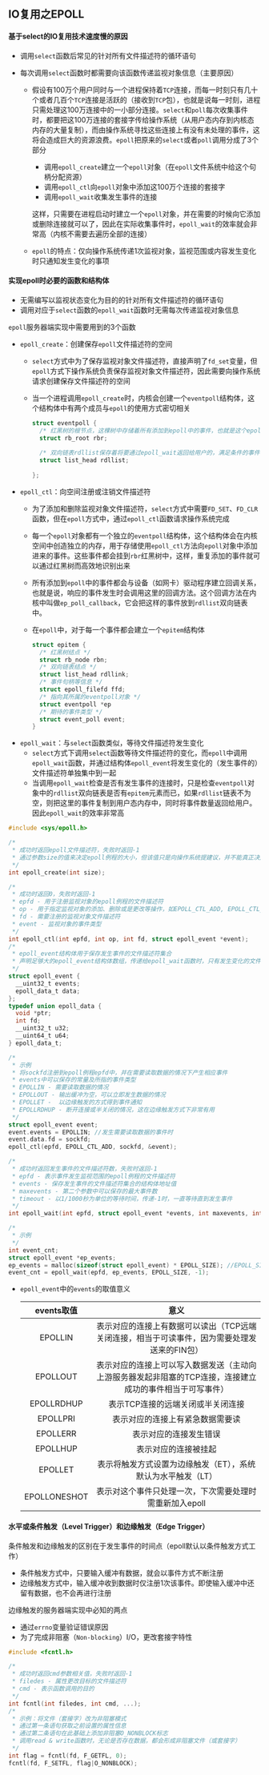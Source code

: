 ## IO复用之EPOLL

#### 基于select的IO复用技术速度慢的原因

- 调用`select`函数后常见的针对所有文件描述符的循环语句

- 每次调用`select`函数时都需要向该函数传递监视对象信息（主要原因）

  - 假设有100万个用户同时与一个进程保持着`TCP`连接，而每一时刻只有几十个或者几百个`TCP`连接是活跃的（接收到`TCP`包），也就是说每一时刻，进程只需处理这100万连接中的一小部分连接。`select`和`poll`每次收集事件时，都要把这100万连接的套接字传给操作系统（从用户态内存到内核态内存的大量复制），而由操作系统寻找这些连接上有没有未处理的事件，这将会造成巨大的资源浪费。`epoll`把原来的`select`或者`poll`调用分成了3个部分

    - 调用`epoll_create`建立一个`epoll`对象（在`epoll`文件系统中给这个句柄分配资源）
    - 调用`epoll_ctl`向`epoll`对象中添加这100万个连接的套接字
    - 调用`epoll_wait`收集发生事件的连接

    这样，只需要在进程启动时建立一个`epoll`对象，并在需要的时候向它添加或删除连接就可以了，因此在实际收集事件时，`epoll_wait`的效率就会非常高（内核不需要去遍历全部的连接）

  - `epoll`的特点：仅向操作系统传递1次监视对象，监视范围或内容发生变化时只通知发生变化的事项

#### 实现epoll时必要的函数和结构体

- 无需编写以监视状态变化为目的的针对所有文件描述符的循环语句
- 调用对应于`select`函数的`epoll_wait`函数时无需每次传递监视对象信息

`epoll`服务器端实现中需要用到的3个函数

- `epoll_create`：创建保存`epoll`文件描述符的空间
  - `select`方式中为了保存监视对象文件描述符，直接声明了`fd_set`变量，但`epoll`方式下操作系统负责保存监视对象文件描述符，因此需要向操作系统请求创建保存文件描述符的空间

  - 当一个进程调用`epoll_create`时，内核会创建一个`eventpoll`结构体，这个结构体中有两个成员与`epoll`的使用方式密切相关

    ```c++
    struct eventpoll {
      /* 红黑树的根节点，这棵树中存储着所有添加到epoll中的事件，也就是这个epoll监控的事件 */
      struct rb_root rbr;
      
      /* 双向链表rdllist保存着将要通过epoll_wait返回给用户的，满足条件的事件 */
      struct list_head rdllist;
      
    };
    ```
- `epoll_ctl`：向空间注册或注销文件描述符
  - 为了添加和删除监视对象文件描述符，`select`方式中需要`FD_SET`、`FD_CLR`函数，但在`epoll`方式中，通过`epoll_ctl`函数请求操作系统完成

  - 每一个`epoll`对象都有一个独立的`eventpoll`结构体，这个结构体会在内核空间中创造独立的内存，用于存储使用`epoll_ctl`方法向`epoll`对象中添加进来的事件。这些事件都会挂到`rbr`红黑树中，这样，重复添加的事件就可以通过红黑树而高效地识别出来

  - 所有添加到`epoll`中的事件都会与设备（如网卡）驱动程序建立回调关系，也就是说，响应的事件发生时会调用这里的回调方法。这个回调方法在内核中叫做`ep_poll_callback`，它会把这样的事件放到`rdllist`双向链表中。

  - 在`epoll`中，对于每一个事件都会建立一个`epitem`结构体

    ```c++
    struct epitem {
      /* 红黑树结点 */
      struct rb_node rbn;
      /* 双向链表结点 */
      struct list_head rdllink;
      /* 事件句柄等信息 */
      struct epoll_filefd ffd;
      /* 指向其所属的eventpoll对象 */
      struct eventpoll *ep
      /* 期待的事件类型 */
      struct event_poll event;
    }
    ```
- `epoll_wait`：与`select`函数类似，等待文件描述符发生变化
  - `select`方式下调用`select`函数等待文件描述符的变化，而`epoll`中调用`epoll_wait`函数，并通过结构体`epoll_event`将发生变化的（发生事件的）文件描述符单独集中到一起
  - 当调用`epoll_wait`检查是否有发生事件的连接时，只是检查`eventpoll`对象中的`rdllist`双向链表是否有`epitem`元素而已，如果`rdllist`链表不为空，则把这里的事件复制到用户态内存中，同时将事件数量返回给用户。因此`epoll_wait`的效率非常高

```c
#include <sys/epoll.h>

/*
 * 成功时返回epoll文件描述符，失败时返回-1
 * 通过参数size的值来决定epoll例程的大小，但该值只是向操作系统提建议，并不能真正决定
 */
int epoll_create(int size);

/*
 * 成功时返回0，失败时返回-1
 * epfd - 用于注册监视对象的epoll例程的文件描述符
 * op - 用于指定监视对象的添加、删除或是更改等操作，如EPOLL_CTL_ADD, EPOLL_CTL_DEL, EPOLL_CTL_MOD
 * fd - 需要注册的监视对象文件描述符 
 * event - 监视对象的事件类型
 */
int epoll_ctl(int epfd, int op, int fd, struct epoll_event *event);
/*
 * epoll_event结构体用于保存发生事件的文件描述符集合
 * 声明足够大的epoll_event结构体数组，传递给epoll_wait函数时，只有发生变化的文件描述符信息被填入数组
 */
struct epoll_event {
  __uint32_t events;
  epoll_data_t data;
};
typedef union epoll_data {
  void *ptr;
  int fd;
  __uint32_t u32;
  __uint64_t u64;
} epoll_data_t;

/* 
 * 示例
 * 将sockfd注册到epoll例程epfd中，并在需要读取数据的情况下产生相应事件
 * events中可以保存的常量及所指的事件类型
 * EPOLLIN - 需要读取数据的情况
 * EPOLLOUT - 输出缓冲为空，可以立即发生数据的情况
 * EPOLLET -  以边缘触发的方式得到事件通知 
 * EPOLLRDHUP - 断开连接或半关闭的情况，这在边缘触发方式下非常有用
 */
struct epoll_event event;
event.events = EPOLLIN; //发生需要读取数据的事件时
event.data.fd = sockfd;
epoll_ctl(epfd, EPOLL_CTL_ADD, sockfd, &event);

/*
 * 成功时返回发生事件的文件描述符数，失败时返回-1
 * epfd - 表示事件发生监视范围的epoll例程的文件描述符
 * events - 保存发生事件的文件描述符集合的结构体地址值
 * maxevents - 第二个参数中可以保存的最大事件数
 * timeout - 以1/1000秒为单位的等待时间，传递-1时，一直等待直到发生事件 
 */
int epoll_wait(int epfd, struct epoll_event *events, int maxevents, int timeout);

/*
 * 示例
 */
int event_cnt;
struct epoll_event *ep_events;
ep_events = malloc(sizeof(struct epoll_event) * EPOLL_SIZE); //EPOLL_SIZE是宏常量
event_cnt = epoll_wait(epfd, ep_events, EPOLL_SIZE, -1);
```
- `epoll_event`中的`events`的取值意义

  |   events取值   |                    意义                    |
  | :----------: | :--------------------------------------: |
  |   EPOLLIN    | 表示对应的连接上有数据可以读出（TCP远端关闭连接，相当于可读事件，因为需要处理发送来的FIN包） |
  |   EPOLLOUT   | 表示对应的连接上可以写入数据发送（主动向上游服务器发起非阻塞的TCP连接，连接建立成功的事件相当于可写事件） |
  |  EPOLLRDHUP  |            表示TCP连接的远端关闭或半关闭连接            |
  |   EPOLLPRI   |             表示对应的连接上有紧急数据需要读             |
  |   EPOLLERR   |               表示对应的连接发生错误                |
  |   EPOLLHUP   |                表示对应的连接被挂起                |
  |   EPOLLET    |     表示将触发方式设置为边缘触发（ET），系统默认为水平触发（LT）     |
  | EPOLLONESHOT |      表示对这个事件只处理一次，下次需要处理时需重新加入epoll      |

####  水平或条件触发（Level Trigger）和边缘触发（Edge Trigger）

条件触发和边缘触发的区别在于发生事件的时间点（epoll默认以条件触发方式工作）

- 条件触发方式中，只要输入缓冲有数据，就会以事件方式不断注册
- 边缘触发方式中，输入缓冲收到数据时仅注册1次该事件。即使输入缓冲中还留有数据，也不会再进行注册

边缘触发的服务器端实现中必知的两点

- 通过`errno`变量验证错误原因
- 为了完成非阻塞（`Non-blocking`）I/O，更改套接字特性

```c
#include <fcntl.h>

/*
 * 成功时返回cmd参数相关值，失败时返回-1
 * filedes - 属性更改目标的文件描述符 
 * cmd - 表示函数调用的目的
 */
int fcntl(int filedes, int cmd, ...);
/* 
 * 示例：将文件（套接字）改为非阻塞模式
 * 通过第一条语句获取之前设置的属性信息
 * 通过第二条语句在此基础上添加非阻塞O_NONBLOCK标志
 * 调用read & write函数时，无论是否存在数据，都会形成非阻塞文件（或套接字）
 */
int flag = fcntl(fd, F_GETFL, 0);
fcntl(fd, F_SETFL, flag|O_NONBLOCK);
```

